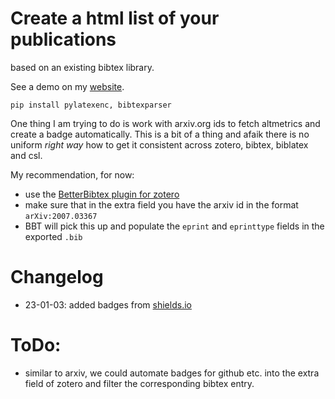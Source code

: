 # Create a html list of your publications
based on an existing bibtex library.

See a demo on my [website](https://makeitso.one/publications).

```
pip install pylatexenc, bibtexparser
```

One thing I am trying to do is work with arxiv.org ids to fetch altmetrics and create a
badge automatically. This is a bit of a thing and afaik there is no uniform _right way_ how to get it consistent across zotero, bibtex, biblatex and csl.

My recommendation, for now:
* use the [BetterBibtex plugin for zotero](https://retorque.re/zotero-better-bibtex/)
* make sure that in the extra field you have the arxiv id in the format `arXiv:2007.03367`
* BBT will pick this up and populate the `eprint` and `eprinttype` fields in the exported `.bib`

# Changelog
- 23-01-03: added badges from [shields.io](https://shields.io/)

# ToDo:
- similar to arxiv, we could automate badges for github etc. into the extra field of zotero and filter the corresponding bibtex entry.
